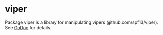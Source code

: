 # viper

Package viper is a library for manipulating vipers (github.com/spf13/viper). See
[GoDoc](https://godoc.org/github.com/spf13/viper) for details.
